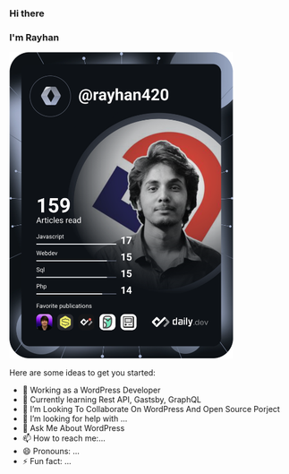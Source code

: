 ### Hi there 
### I'm Rayhan
<a href="https://app.daily.dev/rayhan420"><img src="https://github.com/rayhanrahman25/rayhanrahman25/blob/main/devcard.svg" width="400" alt="Rayhan Dev Card"/></a>


Here are some ideas to get you started:

- 🔭 Working as a WordPress Developer
- 🌱 Currently learning Rest API, Gastsby, GraphQL
- 👯 I’m Looking To Collaborate On WordPress And Open Source Porject
- 🤔 I’m looking for help with ...
- 💬 Ask Me About WordPress
- 📫 How to reach me:...
- 😄 Pronouns: ...
- ⚡ Fun fact: ...

